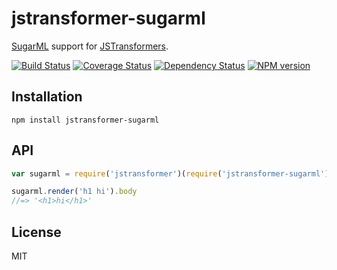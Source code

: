# jstransformer-sugarml

[SugarML](https://github.com/reshape/sugarml) support for [JSTransformers](http://github.com/jstransformers).

[![Build Status](https://img.shields.io/travis/jstransformers/jstransformer-sugarml/master.svg)](https://travis-ci.org/jstransformers/jstransformer-sugarml)
[![Coverage Status](https://img.shields.io/codecov/c/github/jstransformers/jstransformer-sugarml/master.svg)](https://codecov.io/gh/jstransformers/jstransformer-sugarml)
[![Dependency Status](https://img.shields.io/david/jstransformers/jstransformer-sugarml/master.svg)](http://david-dm.org/jstransformers/jstransformer-sugarml)
[![NPM version](https://img.shields.io/npm/v/jstransformer-sugarml.svg)](https://www.npmjs.org/package/jstransformer-sugarml)

## Installation

    npm install jstransformer-sugarml

## API

```js
var sugarml = require('jstransformer')(require('jstransformer-sugarml'))

sugarml.render('h1 hi').body
//=> '<h1>hi</h1>'
```

## License

MIT
